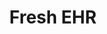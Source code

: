 ---
title: "Fresh EHR"
link: http://freshehr.com/
logo: "fresh_ehr.jpg"

# Events sponsored denoted by `<hackday>` and sponsorship amount/resource
events:
  11-manchester: "£300 towards event costs"
  13-london: "£300"
  23-cardiff: ""
---
